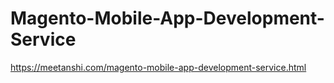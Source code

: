 # Magento-Mobile-App-Development-Service
https://meetanshi.com/magento-mobile-app-development-service.html
